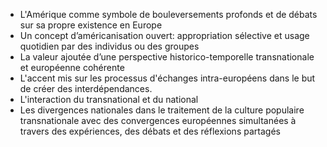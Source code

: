 - L'Amérique comme symbole de bouleversements profonds et de débats sur sa propre existence en Europe
- Un concept d’américanisation ouvert: appropriation sélective et usage quotidien par des individus ou des groupes
- La valeur ajoutée d’une perspective historico-temporelle transnationale et européenne cohérente
- L'accent mis sur les processus d'échanges intra-européens dans le but de créer des interdépendances.
- L'interaction du transnational et du national
- Les divergences nationales dans le traitement de la culture populaire transnationale avec des convergences européennes simultanées à travers des expériences, des débats et des réflexions partagés

